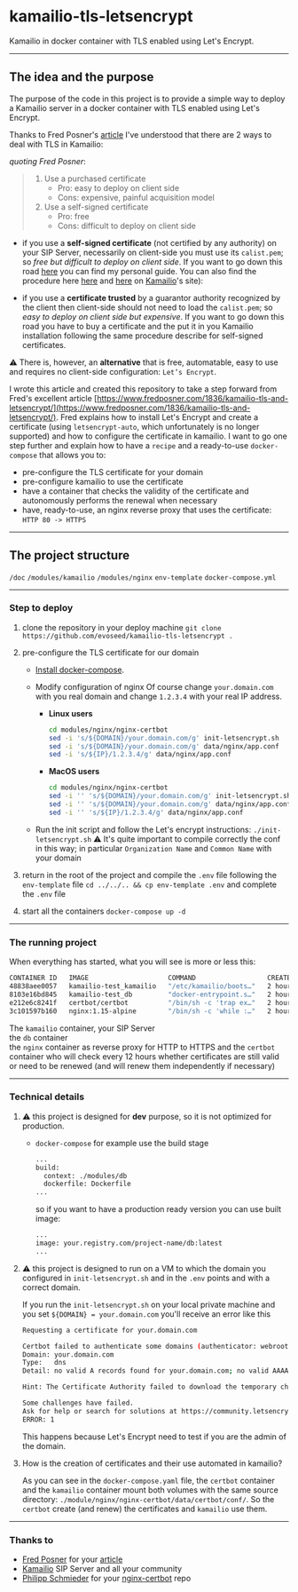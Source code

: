 # kamailio-tls-letsencrypt

Kamailio in docker container with TLS enabled using Let's Encrypt.

---

## The idea and the purpose

The purpose of the code in this project is to provide a simple way to deploy a Kamailio server in a docker container with TLS enabled using Let's Encrypt.

Thanks to Fred Posner's [article](https://www.fredposner.com/1836/kamailio-tls-and-letsencrypt/) I've understood that there are 2 ways to deal with TLS in Kamailio:

*quoting Fred Posner*:

>1. Use a purchased certificate
>    - Pro: easy to deploy on client side
>    - Cons: expensive, painful acquisition model
>1. Use a self-signed certificate
>    - Pro: free
>    - Cons: difficult to deploy on client side

- if you use a **self-signed certificate** (not certified by any authority) on your SIP Server, necessarily on client-side you must use its `calist.pem`; so *free but difficult to deploy on client side*.
If you want to go down this road [here](doc/SELF-SIGNED-CERT.md) you can find my personal guide. You can also find the procedure here [here](https://www.kamailio.org/dokuwiki/doku.php/tls:create-certificates) and [here](https://kamailio.org/docs/modules/devel/modules/tls.html) on [Kamailio](https://kamailio.org)'s site):

- if you use a **certificate trusted** by a guarantor authority recognized by the client then client-side should not need to load the `calist.pem`; so *easy to deploy on client side but expensive*.
If you want to go down this road you have to buy a certificate and the put it in you Kamailio installation following the same procedure describe for self-signed certificates.

:warning: There is, however, an **alternative** that is free, automatable, easy to use and requires no client-side configuration: `Let’s Encrypt`.

I wrote this article and created this repository to take a step forward from Fred's excellent article [https://www.fredposner.com/1836/kamailio-tls-and-letsencrypt/](https://www.fredposner.com/1836/kamailio-tls-and-letsencrypt/).
Fred explains how to install Let's Encrypt and create a certificate (using `letsencrypt-auto`, which unfortunately is no longer supported) and how to configure the certificate in kamailio.
I want to go one step further and explain how to have a `recipe` and a ready-to-use `docker-compose` that allows you to:

- pre-configure the TLS certificate for your domain
- pre-configure kamailio to use the certificate
- have a container that checks the validity of the certificate and autonomously performs the renewal when necessary
- have, ready-to-use, an nginx reverse proxy that uses the certificate: `HTTP 80 -> HTTPS`

---

## The project structure

`/doc`
`/modules/kamailio`
`/modules/nginx`
`env-template`
`docker-compose.yml`

---

### Step to deploy

1. clone the repository in your deploy machine
    `git clone https://github.com/evoseed/kamailio-tls-letsencrypt .`
1. pre-configure the TLS certificate for our domain
    - [Install docker-compose](https://docs.docker.com/compose/install/#install-compose).
    - Modify configuration of nginx
        Of course change `your.domain.com` with you real domain and change `1.2.3.4` with your real IP address.

        - **Linux users**

            ```bash
            cd modules/nginx/nginx-certbot
            sed -i 's/${DOMAIN}/your.domain.com/g' init-letsencrypt.sh
            sed -i 's/${DOMAIN}/your.domain.com/g' data/nginx/app.conf
            sed -i 's/${IP}/1.2.3.4/g' data/nginx/app.conf
            ```

        - **MacOS users**

            ```bash
            cd modules/nginx/nginx-certbot
            sed -i '' 's/${DOMAIN}/your.domain.com/g' init-letsencrypt.sh
            sed -i '' 's/${DOMAIN}/your.domain.com/g' data/nginx/app.conf
            sed -i '' 's/${IP}/1.2.3.4/g' data/nginx/app.conf
            ```

    - Run the init script and follow the Let's encrypt instructions:
        `./init-letsencrypt.sh`
        :warning: It's quite important to compile correctly the conf in this way; in particular `Organization Name` and `Common Name` with your domain

1. return in the root of the project and compile the `.env` file following the `env-template` file
    `cd ../../.. && cp env-template .env` and complete the `.env` file

1. start all the containers
    `docker-compose up -d`

---

### The running project

When everything has started, what you will see is more or less this:

```bash
CONTAINER ID   IMAGE                    COMMAND                  CREATED       STATUS       PORTS     NAMES
48838aee0057   kamailio-test_kamailio   "/etc/kamailio/boots…"   2 hours ago   Up 1 hour                kamailio
8103e16bd845   kamailio-test_db         "docker-entrypoint.s…"   2 hours ago   Up 1 hour                db
e212e6c8241f   certbot/certbot          "/bin/sh -c 'trap ex…"   2 hours ago   Up 1 hour                certbot
3c101597b160   nginx:1.15-alpine        "/bin/sh -c 'while :…"   2 hours ago   Up 1 hour                nginx
```

The `kamailio` container, your SIP Server  
the `db` container  
the `nginx` container as reverse proxy for HTTP to HTTPS
and the `certbot` container who will check every 12 hours whether certificates are still valid or need to be renewed (and will renew them independently if necessary)

---

### Technical details

1. :warning: this project is designed for **dev** purpose, so it is not optimized for production.
    - `docker-compose` for example use the build stage

        ```bash
        ...
        build:
          context: ./modules/db
          dockerfile: Dockerfile
        ...
        ```

        so if you want to have a production ready version you can use built image:

        ```bash
        ...
        image: your.registry.com/project-name/db:latest
        ...
        ```

1. :warning: this project is designed to run on a VM to which the domain you configured in `init-letsencrypt.sh` and in the `.env` points and with a correct domain.

    If you run the `init-letsencrypt.sh` on your local private machine and you set `${DOMAIN} = your.domain.com` you'll receive an error like this

    ```bash
    Requesting a certificate for your.domain.com

    Certbot failed to authenticate some domains (authenticator: webroot). The Certificate Authority reported these problems:
    Domain: your.domain.com
    Type:   dns
    Detail: no valid A records found for your.domain.com; no valid AAAA records found for your.domain.com

    Hint: The Certificate Authority failed to download the temporary challenge files created by Certbot. Ensure that the listed domains serve their content from the provided --webroot-path/-w and that files created there can be downloaded from the internet.

    Some challenges have failed.
    Ask for help or search for solutions at https://community.letsencrypt.org. See the logfile /var/log/letsencrypt/letsencrypt.log or re-run Certbot with -v for more details.
    ERROR: 1
    ```

    This happens because Let's Encrypt need to test if you are the admin of the domain.

1. How is the creation of certificates and their use automated in kamailio?

    As you can see in the `docker-compose.yaml` file, the `certbot` container and the `kamailio` container mount both volumes with the same source directory: `./module/nginx/nginx-certbot/data/certbot/conf/`.
    So the `certbot` create (and renew) the certificates and `kamailio` use them.

---

### Thanks to

- [Fred Posner](https://www.fredposner.com) for your [article](https://www.fredposner.com/1836/kamailio-tls-and-letsencrypt/)
- [Kamailio](https://www.kamailio.org/w/) SIP Server and all your community
- [Philipp Schmieder](https://github.com/wmnnd) for your [nginx-certbot](https://github.com/wmnnd/nginx-certbot) repo
